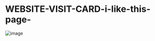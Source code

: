 # WEBSITE-VISIT-CARD-i-like-this-page-
![image](https://github.com/Vadymkon/WEBSITE-VISIT-CARD-i-like-this-page-/assets/66555755/bc9a9c70-e00e-4158-9afc-dee1710a417f)
